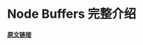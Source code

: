 # Node Buffers 完整介绍

#### [原文链接](https://livecodestream.dev/post/2020-06-06-a-complete-introduction-to-node-buffers/)
